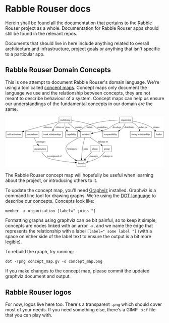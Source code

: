 # Rabble Rouser docs

Herein shall be found all the documentation that pertains to the Rabble Rouser project as a whole. Documentation for Rabble Rouser apps should still be found in the relevant repos. 

Documents that should live in here include anything related to overall architecture and infrastructure, project goals or anything that isn't specific to a particular app.

## Rabble Rouser Domain Concepts

This is one attempt to document Rabble Rouser's domain language. We're using a tool called [concept maps](http://cmap.ihmc.us/docs/theory-of-concept-maps). Concept maps only document the language we use and the relationship between concepts, they are not meant to describe behaviour of a system. Concept maps can help us ensure our understandings of the fundamental concepts in our domain are the same.

![Rabble Rouser Concept Map](./concept_map.png "Rabble Rouser Concept Map")

The Rabble Rouser concept map will hopefully be useful when learning about the project, or introducing others to it.

To update the concept map, you'll need [Graphviz](http://www.graphviz.org/) installed. Graphviz is a command line tool for drawing graphs. We're using the [DOT language](http://www.graphviz.org/content/dot-language) to describe our concepts. Concepts look like:

    member -> organisation [label=" joins "]

Formatting graphs using graphviz can be bit painful, so to keep it simple, concepts are nodes linked with an arror `->`, and we name the edge that represents the relationship with a label `[label=" some label "]` (with a space on either side of the label text to ensure the output is a bit more legible).

To rebuild the graph, try running:

    dot -Tpng concept_map.gv -o concept_map.png

If you make changes to the concept map, please commit the updated graphviz document and output.

## Rabble Rouser logos

For now, logos live here too. There's a transparent `.png` which should cover most of your needs. If you need something else, there's a GIMP `.xcf` file that you can play with. 
